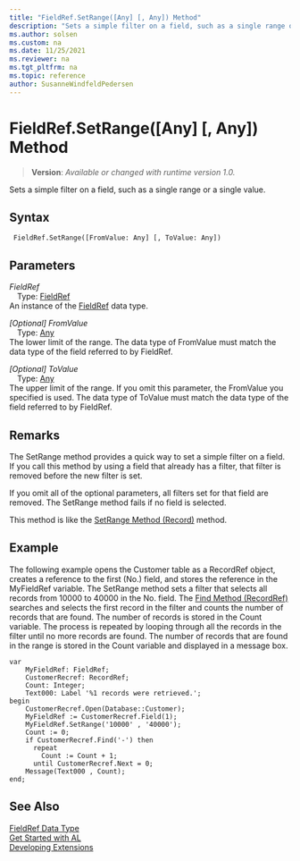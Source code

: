 ```yaml
---
title: "FieldRef.SetRange([Any] [, Any]) Method"
description: "Sets a simple filter on a field, such as a single range or a single value."
ms.author: solsen
ms.custom: na
ms.date: 11/25/2021
ms.reviewer: na
ms.tgt_pltfrm: na
ms.topic: reference
author: SusanneWindfeldPedersen
---
```

[//]: # (START>DO_NOT_EDIT)
[//]: # (IMPORTANT:Do not edit any of the content between here and the END>DO_NOT_EDIT.)
[//]: # (Any modifications should be made in the .xml files in the ModernDev repo.)
# FieldRef.SetRange([Any] [, Any]) Method
> **Version**: _Available or changed with runtime version 1.0._

Sets a simple filter on a field, such as a single range or a single value.


## Syntax
```AL
 FieldRef.SetRange([FromValue: Any] [, ToValue: Any])
```
## Parameters
*FieldRef*  
&emsp;Type: [FieldRef](fieldref-data-type.md)  
An instance of the [FieldRef](fieldref-data-type.md) data type.  

*[Optional] FromValue*  
&emsp;Type: [Any](../any/any-data-type.md)  
The lower limit of the range. The data type of FromValue must match the data type of the field referred to by FieldRef.  

*[Optional] ToValue*  
&emsp;Type: [Any](../any/any-data-type.md)  
The upper limit of the range. If you omit this parameter, the FromValue you specified is used. The data type of ToValue must match the data type of the field referred to by FieldRef.  



[//]: # (IMPORTANT: END>DO_NOT_EDIT)

## Remarks

The SetRange method provides a quick way to set a simple filter on a field.  If you call this method by using a field that already has a filter, that filter is removed before the new filter is set.  
  
If you omit all of the optional parameters, all filters set for that field are removed. The SetRange method fails if no field is selected.  
  
This method is like the [SetRange Method \(Record\)](../../methods-auto/record/record-setrange-method.md) method.  
  
## Example

The following example opens the Customer table as a RecordRef object, creates a reference to the first \(No.\) field, and stores the reference in the MyFieldRef variable. The SetRange method sets a filter that selects all records from 10000 to 40000 in the No. field. The [Find Method \(RecordRef\)](../../methods-auto/recordref/recordref-find-method.md) searches and selects the first record in the filter and counts the number of records that are found. The number of records is stored in the Count variable. The process is repeated by looping through all the records in the filter until no more records are found. The number of records that are found in the range is stored in the Count variable and displayed in a message box. 
 
```al
var
    MyFieldRef: FieldRef;
    CustomerRecref: RecordRef;
    Count: Integer;
    Text000: Label '%1 records were retrieved.';
begin  
    CustomerRecref.Open(Database::Customer);  
    MyFieldRef := CustomerRecref.Field(1);  
    MyFieldRef.SetRange('10000' , '40000');  
    Count := 0;  
    if CustomerRecref.Find('-') then  
      repeat  
        Count := Count + 1;  
      until CustomerRecref.Next = 0;  
    Message(Text000 , Count);  
end;
```  
  
## See Also
[FieldRef Data Type](fieldref-data-type.md)  
[Get Started with AL](../../devenv-get-started.md)  
[Developing Extensions](../../devenv-dev-overview.md)
